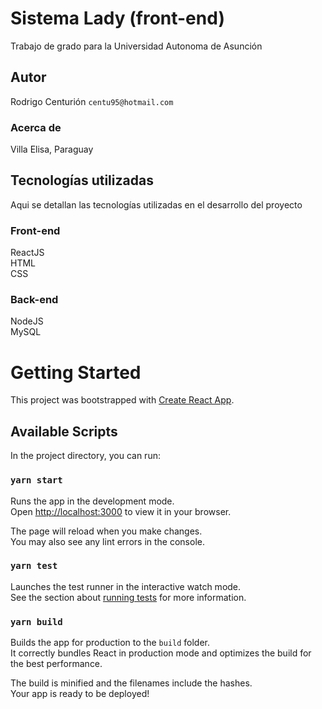 # Sistema Lady (front-end)
Trabajo de grado para la Universidad Autonoma de Asunción

## Autor
Rodrigo Centurión `centu95@hotmail.com`

### Acerca de
Villa Elisa, Paraguay

## Tecnologías utilizadas
Aqui se detallan las tecnologías utilizadas en el desarrollo del proyecto

### Front-end
ReactJS \
HTML \
CSS

### Back-end
NodeJS \
MySQL


# Getting Started
This project was bootstrapped with [Create React App](https://github.com/facebook/create-react-app).

## Available Scripts
In the project directory, you can run:

### `yarn start`
Runs the app in the development mode.\
Open [http://localhost:3000](http://localhost:3000) to view it in your browser.

The page will reload when you make changes.\
You may also see any lint errors in the console.

### `yarn test`
Launches the test runner in the interactive watch mode.\
See the section about [running tests](https://facebook.github.io/create-react-app/docs/running-tests) for more information.

### `yarn build`
Builds the app for production to the `build` folder.\
It correctly bundles React in production mode and optimizes the build for the best performance.

The build is minified and the filenames include the hashes.\
Your app is ready to be deployed!
